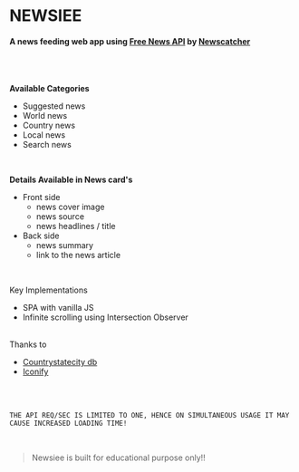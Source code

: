 # NEWSIEE

#### A news feeding web app using [Free News API](https://rapidapi.com/newscatcher-api-newscatcher-api-default/api/free-news/) by [Newscatcher](https://newscatcherapi.com/)
<br>

<br>

**Available Categories**
   - Suggested news
   - World news
   - Country news
   - Local news
   - Search news

<br>

**Details Available in News card's**
  - Front side  
      - news cover image
      - news source
      - news headlines / title
  - Back side
      - news summary
      - link to the news article
      
      
<br>

Key Implementations
  - SPA with vanilla JS
  - Infinite scrolling using Intersection Observer

<br>
Thanks to 

   - [Countrystatecity db](https://github.com/dr5hn/countries-states-cities-database)
   - [Iconify](https://iconify.design/)

<br>
<br>

` THE API REQ/SEC IS LIMITED TO ONE, HENCE ON SIMULTANEOUS USAGE IT MAY CAUSE INCREASED LOADING TIME! `

<br>

> Newsiee is built for educational purpose only!!
